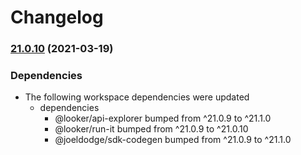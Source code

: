 # Changelog

### [21.0.10](https://www.github.com/looker-open-source/sdk-codegen/compare/extension-api-explorer-v21.0.9...extension-api-explorer-v21.0.10) (2021-03-19)


### Dependencies

* The following workspace dependencies were updated
  * dependencies
    * @looker/api-explorer bumped from ^21.0.9 to ^21.1.0
    * @looker/run-it bumped from ^21.0.9 to ^21.0.10
    * @joeldodge/sdk-codegen bumped from ^21.0.9 to ^21.1.0
